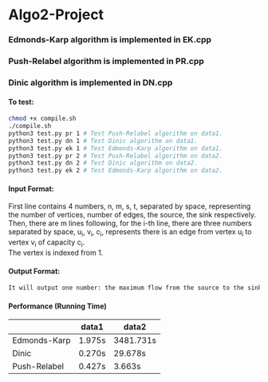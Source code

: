 # Algo2-Project


### Edmonds-Karp algorithm is implemented in EK.cpp
### Push-Relabel algorithm is implemented in PR.cpp
### Dinic algorithm is implemented in DN.cpp
#### To test:
```bash
chmod +x compile.sh
./compile.sh
python3 test.py pr 1 # Test Push-Relabel algorithm on data1.
python3 test.py dn 1 # Test Dinic algorithm on data1.
python3 test.py ek 1 # Test Edmonds-Karp algorithm on data1.
python3 test.py pr 2 # Test Push-Relabel algorithm on data2.
python3 test.py dn 2 # Test Dinic algorithm on data2.
python3 test.py ek 2 # Test Edmonds-Karp algorithm on data2.
```

#### Input Format:
First line contains 4 numbers, n, m, s, t, separated by space, representing the number of vertices, number of edges, the source, the sink respectively.  
Then, there are m lines following, for the i-th line, there are three numbers separated by space, u<sub>i</sub>, v<sub>i</sub>, c<sub>i</sub>, represents there is an edge from vertex u<sub>i</sub> to vertex v<sub>i</sub> of capacity c<sub>i</sub>.  
The vertex is indexed from 1. 
#### Output Format:
```bash
It will output one number: the maximum flow from the source to the sink.
```
#### Performance (Running Time)
|     | data1  | data2  |
|  ----  | ----  | ----  |
| Edmonds-Karp  | 1.975s | 3481.731s |
|  Dinic | 0.270s | 29.678s |
| Push-Relabel  | 0.427s | 3.663s |
